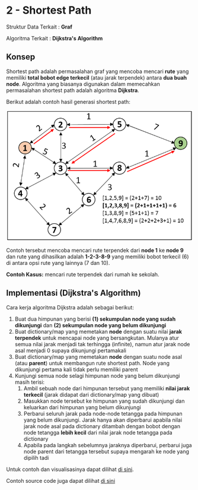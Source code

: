 # 2 - Shortest Path

Struktur Data Terkait : **Graf**

Algoritma Terkait : **Dijkstra's Algorithm**

## Konsep

Shortest path adalah permasalahan graf yang mencoba mencari **rute** yang memiliki **total bobot edge terkecil** (atau jarak terpendek) antara **dua buah node**. Algoritma yang biasanya digunakan dalam memecahkan permasalahan shortest path adalah algoritma **Dijkstra**.

Berikut adalah contoh hasil generasi shortest path:

![ilustrasi](./img/shortest-path.ppm)

Contoh tersebut mencoba mencari rute terpendek dari **node 1** ke **node 9** dan rute yang dihasilkan adalah **1-2-3-8-9** yang memiliki bobot terkecil (6) di antara opsi rute yang lainnya (7 dan 10).

**Contoh Kasus:** mencari rute terpendek dari rumah ke sekolah.

## Implementasi (Dijkstra's Algorithm)

Cara kerja algoritma Dijkstra adalah sebagai berikut:

1. Buat dua himpunan yang berisi **(1) sekumpulan node yang sudah dikunjungi** dan **(2) sekumpulan node yang belum dikunjungi**
2. Buat dictionary/map yang memetakan **node** dengan suatu nilai **jarak terpendek** untuk mencapai node yang bersangkutan. Mulanya atur semua nilai jarak menjadi tak terhingga (infinite), namun atur jarak node asal menjadi 0 supaya dikunjungi pertamakali
3. Buat dictionary/map yang memetakan **node** dengan suatu node asal (atau **parent**) untuk membangun rute shortest path. Node yang dikunjungi pertama kali tidak perlu memiliki parent
4. Kunjungi semua node selagi himpunan node yang belum dikunjungi masih terisi:
    1. Ambil sebuah node dari himpunan tersebut yang memiliki **nilai jarak terkecil** (jarak didapat dari dictionary/map yang dibuat)
    2. Masukkan node tersebut ke himpunan yang sudah dikunjungi dan keluarkan dari himpunan yang belum dikunjungi
    3. Perbarui seluruh jarak pada node-node tetangga pada himpunan yang belum dikunjungi. Jarak hanya akan diperbarui apabila nilai jarak node asal pada dictionary ditambah dengan bobot dengan node tetangga **lebih kecil** dari nilai jarak node tetangga pada dictionary
    4. Apabila pada langkah sebelumnya jaraknya diperbarui, perbarui juga node parent dari tetangga tersebut supaya mengarah ke node yang dipilih tadi

Untuk contoh dan visualisasinya dapat dilihat [di sini](https://www.geeksforgeeks.org/dijkstras-shortest-path-algorithm-greedy-algo-7/).

Contoh source code juga dapat dilihat [di sini](./3-shortest-path-dijkstra.cpp)